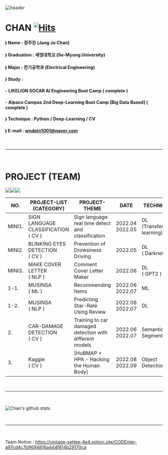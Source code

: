 ![header](https://capsule-render.vercel.app/api?type=waving&color=gradient&height=300&section=header&text=CODEnter&fontColor=FFFFFF&fontSize=45&)

# CHAN [![Hits](https://hits.seeyoufarm.com/api/count/incr/badge.svg?url=https%3A%2F%2Fgithub.com%2Fjcjang1%2Fhit-counter&count_bg=%2379C83D&title_bg=%23555555&icon=&icon_color=%23E7E7E7&title=hits&edge_flat=false)](https://hits.seeyoufarm.com)
#### ⦊ Name : 장주찬 (Jang Ju Chan)
#### ⦊ Graduation : 세명대학교 (Se-Myung University)
#### ⦊ Major : 전기공학과 (Electrical Engineering)
#### ⦊ Study : 
#### - LIKELION SOCAR AI Engineering Boot Camp ( complete )
#### - Alpaco Campas 2nd Deep-Learning Boot Camp [Big Data Based] ( complete )
#### ⦊ Technique : Python / Deep-Learning / CV
#### ⦊ E-mail : wndptn1001@naver.com 

 <br><hr><br>

# PROJECT (TEAM)
<img src="https://img.shields.io/badge/Python-3776AB?style=for-the-badge&logo=Python&logoColor=white"><img src="https://img.shields.io/badge/Google Colab-F9AB00?style=for-the-badge&logo=Google Colab&logoColor=white"><img src="https://img.shields.io/badge/Visual Studio Code-007ACC?style=for-the-badge&logo=Visual Studio Code&logoColor=white">

|  NO. | PROJECT-LIST (CATEGORY) | PROJECT-THEME | DATE | TECHNIQUE | LINK |
|--------|-----------------------|------------|--------|-----------------|------------|
| MINI1.  | SIGN LANGUAGE CLASSIFICATION<br>( CV ) | Sign language real time detect and classification | 2022.04<br>2022.05 | DL<br>(Transfer learning) | [Sign_language](https://github.com/jcjang1/mini_Sign_language) |
| MINI2.  | BLINKING EYES DETECTION<br>( CV ) | Prevention of Drowsiness Driving | 2022.05 | DL<br>( Darknet ) | [Blinking_eyes](https://github.com/jcjang1/mini_Blinking_eyes) |
| MINI3.  | MAKE COVER LETTER<br>( NLP ) | Comment Cover Letter Maker | 2022.06 | DL<br>( GPT2 ) | [DATA LIST](https://) |
| 1-1. | MUSINSA<br>( ML ) | Recommending Items | 2022.06<br>2022.07 | ML | [1st](https://github.com/jcjang1/Musinsa_1st_project)<br>[2nd](https://github.com/jcjang1/Musinsa_2nd_project) |
| 1-2. | MUSINSA<br>( NLP ) | Predicting Star-Rate Using Review | 2022.06<br>2022.07 | DL | [3rd](https://github.com/jcjang1/Musinsa_3rd_project) |
| 2. | CAR-DAMAGE DETECTION<br>( CV ) | Training to car damaged detection with different models | 2022.06<br>2022.07 | Semantic<br>Segmentation | [Car_Damaged](https://github.com/jcjang1/Codenter_Car_Damage) |
| 3.   | Kaggle<br>( CV ) | [HuBMAP + HPA - Hacking the Human Body] | 2022.08<br>2022.09 | Object Detection | [Dataset_Make](https://github.com/jcjang1/kaggle_dataset_maker)<br>[Training](https://github.com/jcjang1/kaggle_train) |



 <br><hr><br>

![Chan's github stats](https://github-readme-stats.vercel.app/api?username=jcjang1&show_icons=true&&theme=radical)

 <br><hr><br>
 
 Team Notion : https://vintage-settee-4e4.notion.site/CODEnter-a97cd4c7b9694816a444f814b29170ca


